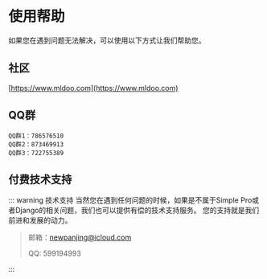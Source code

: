 

# 使用帮助

如果您在遇到问题无法解决，可以使用以下方式让我们帮助您。

## 社区

[https://www.mldoo.com](https://www.mldoo.com)

## QQ群

```
QQ群1：786576510
QQ群2：873469913
QQ群3：722755389

```

## 付费技术支持

::: warning 技术支持
当然您在遇到任何问题的时候，如果是不属于Simple Pro或者Django的相关问题，我们也可以提供有偿的技术支持服务。
您的支持就是我们前进和发展的动力。

> 邮箱：newpanjing@icloud.com
> 
> QQ: 599194993

::: 

